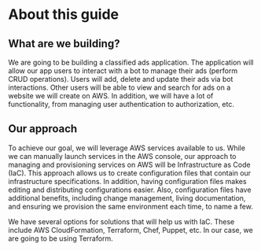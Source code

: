 # About this guide

## What are we building?

We are going to be building a classified ads application. The application will allow our app users to interact with a bot to manage their ads (perform CRUD operations). Users will add, delete and update their ads via bot interactions. Other users will be able to view and search for ads on a website we will create on AWS. In addition, we will have a lot of functionality, from managing user authentication to authorization, etc.

## Our approach

To achieve our goal, we will leverage AWS services available to us. While we can manually launch services in the AWS console, our approach to managing and provisioning services on AWS will be Infrastructure as Code (IaC). This approach allows us to create configuration files that contain our infrastructure specifications. In addition, having configuration files makes editing and distributing configurations easier. Also, configuration files have additional benefits, including change management, living documentation, and ensuring we provision the same environment each time, to name a few.

We have several options for solutions that will help us with IaC. These include AWS CloudFormation, Terraform, Chef, Puppet, etc. In our case, we are going to be using Terraform.